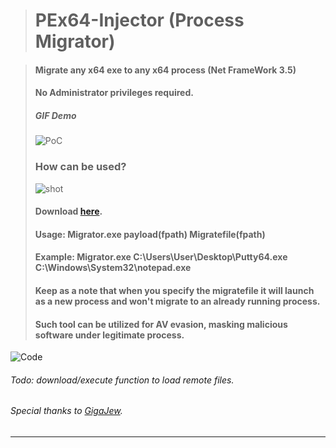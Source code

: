 > # PEx64-Injector (Process Migrator)

> #### Migrate any x64 exe to any x64 process (Net FrameWork 3.5)
> #### No Administrator privileges required.
> ##### GIF Demo
> ![PoC](https://i.imgur.com/gILIbbd.gif)
> ### How can be used?
> ![shot](https://i.imgur.com/0EGhY2r.png)
> #### Download [here](https://github.com/0xyg3n/PEx64-Injector/releases/tag/1.0).
> #### Usage: Migrator.exe payload(fpath) Migratefile(fpath)
> #### Example: Migrator.exe C:\Users\User\Desktop\Putty64.exe C:\Windows\System32\notepad.exe
> #### Keep as a note that when you specify the migratefile it will launch as a new process and won't migrate to an already running process.
> #### Such tool can be utilized for AV evasion, masking malicious software under legitimate process.
![Code](https://i.imgur.com/OTyHK8b.png)

###### Todo: download/execute function to load remote files.
###### Special thanks to [GigaJew](https://github.com/gigajew/).
______________________

